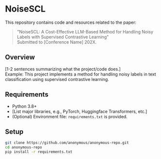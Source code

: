 # NoiseSCL

This repository contains code and resources related to the paper:

> "NoiseSCL: A Cost-Effective LLM-Based Method for Handling Noisy Labels with Supervised Contrastive Learning"  
> Submitted to [Conference Name] 202X.

## Overview

[1-2 sentences summarizing what the project/code does.]  
Example: This project implements a method for handling noisy labels in text classification using supervised contrastive learning.

## Requirements

- Python 3.8+
- [List major libraries, e.g., PyTorch, Huggingface Transformers, etc.]
- (Optional) Environment file: `requirements.txt` is provided.

## Setup

```bash
git clone https://github.com/anonymous/anonymous-repo.git
cd anonymous-repo
pip install -r requirements.txt
